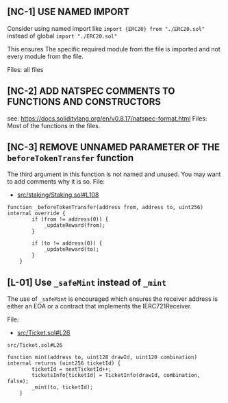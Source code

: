 ## [NC-1] USE NAMED IMPORT 
Consider using named import like `import {ERC20} from "./ERC20.sol"` instead of global `import "./ERC20.sol"`

This ensures The specific required module from the file is imported and not every module from the file.

Files: all files


## [NC-2] ADD NATSPEC COMMENTS TO FUNCTIONS AND CONSTRUCTORS
see: https://docs.soliditylang.org/en/v0.8.17/natspec-format.html
Files: Most of the functions in the files.


## [NC-3] REMOVE UNNAMED PARAMETER OF THE `beforeTokenTransfer` function
The third argument in this function is not named and unused. You may want to add comments why it is so.
File: 
- [src/staking/Staking.sol#L108](https://github.com/code-423n4/2023-03-wenwin/blob/91b89482aaedf8b8feb73c771d11c257eed997e8/src/staking/Staking.sol#L108)
```Solidity
function _beforeTokenTransfer(address from, address to, uint256) internal override {
        if (from != address(0)) {
            _updateReward(from);
        }

        if (to != address(0)) {
            _updateReward(to);
        }
    }

```

## [L-01] Use `_safeMint` instead of `_mint`

The use of `_safeMint` is encouraged which ensures the receiver address is either an EOA or a contract that implements the IERC721Receiver.

File: 
- [src/Ticket.sol#L26](https://github.com/code-423n4/2023-03-wenwin/blob/91b89482aaedf8b8feb73c771d11c257eed997e8/src/Ticket.sol#L26)

```Soldity
src/Ticket.sol#L26

function mint(address to, uint128 drawId, uint120 combination) internal returns (uint256 ticketId) {
        ticketId = nextTicketId++;
        ticketsInfo[ticketId] = TicketInfo(drawId, combination, false);
        _mint(to, ticketId);
    }

```
